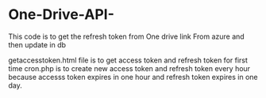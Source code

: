 # One-Drive-API-
This code is to get the refresh token from One drive link From azure and then update in db


getaccesstoken.html file is to get access token and refresh token for first time
cron.php is to create new access token and refresh token every hour because accesss token expires in one hour and refresh token expires in one day.
